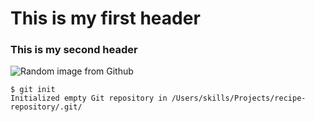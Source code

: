 # This is my first header 
### This is my second header
![Random image from Github](https://octodex.github.com/images/yaktocat.png)


```
$ git init
Initialized empty Git repository in /Users/skills/Projects/recipe-repository/.git/
```
